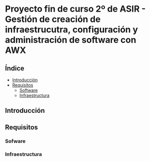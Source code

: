 # Proyecto fin de curso 2º de ASIR - Gestión de creación de infraestrucutra, configuración y administración de software con AWX

## Índice

- [Introducción](#intro)
- [Requisitos](#requisitos)
  - [Software](#software)
  - [Infraestructura](#infraestructura)

## Introducción

## Requisitos

### Sofware



### Infraestructura


